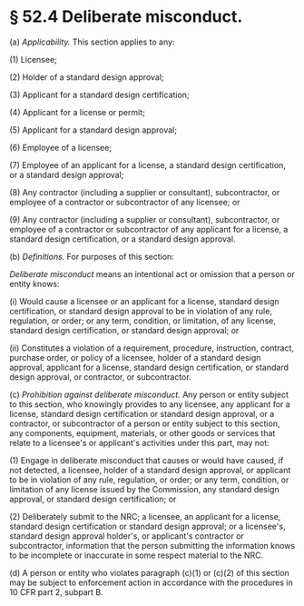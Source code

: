 # § 52.4   Deliberate misconduct.

(a) *Applicability.* This section applies to any:


(1) Licensee;


(2) Holder of a standard design approval;


(3) Applicant for a standard design certification;


(4) Applicant for a license or permit;


(5) Applicant for a standard design approval;


(6) Employee of a licensee;


(7) Employee of an applicant for a license, a standard design certification, or a standard design approval;


(8) Any contractor (including a supplier or consultant), subcontractor, or employee of a contractor or subcontractor of any licensee; or


(9) Any contractor (including a supplier or consultant), subcontractor, or employee of a contractor or subcontractor of any applicant for a license, a standard design certification, or a standard design approval.


(b) *Definitions.* For purposes of this section:


*Deliberate misconduct* means an intentional act or omission that a person or entity knows:


(i) Would cause a licensee or an applicant for a license, standard design certification, or standard design approval to be in violation of any rule, regulation, or order; or any term, condition, or limitation, of any license, standard design certification, or standard design approval; or


(ii) Constitutes a violation of a requirement, procedure, instruction, contract, purchase order, or policy of a licensee, holder of a standard design approval, applicant for a license, standard design certification, or standard design approval, or contractor, or subcontractor.


(c) *Prohibition against deliberate misconduct.* Any person or entity subject to this section, who knowingly provides to any licensee, any applicant for a license, standard design certification or standard design approval, or a contractor, or subcontractor of a person or entity subject to this section, any components, equipment, materials, or other goods or services that relate to a licensee's or applicant's activities under this part, may not:


(1) Engage in deliberate misconduct that causes or would have caused, if not detected, a licensee, holder of a standard design approval, or applicant to be in violation of any rule, regulation, or order; or any term, condition, or limitation of any license issued by the Commission, any standard design approval, or standard design certification; or


(2) Deliberately submit to the NRC; a licensee, an applicant for a license, standard design certification or standard design approval; or a licensee's, standard design approval holder's, or applicant's contractor or subcontractor, information that the person submitting the information knows to be incomplete or inaccurate in some respect material to the NRC.


(d) A person or entity who violates paragraph (c)(1) or (c)(2) of this section may be subject to enforcement action in accordance with the procedures in 10 CFR part 2, subpart B.




